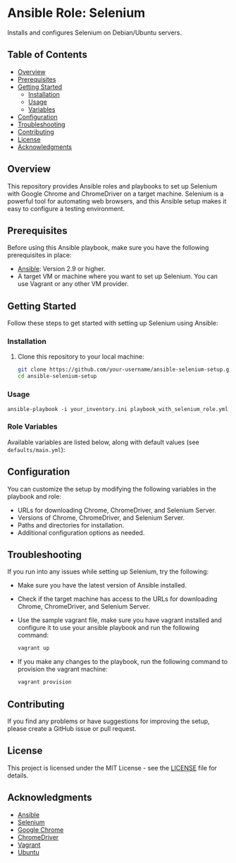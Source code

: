 # Ansible Role: Selenium

Installs and configures Selenium on Debian/Ubuntu servers.

## Table of Contents

- [Overview](#overview)
- [Prerequisites](#prerequisites)
- [Getting Started](#getting-started)
  - [Installation](#installation)
  - [Usage](#usage)
  - [Variables](#variables)
- [Configuration](#configuration)
- [Troubleshooting](#troubleshooting)
- [Contributing](#contributing)
- [License](#license)
- [Acknowledgments](#acknowledgments)

## Overview

This repository provides Ansible roles and playbooks to set up Selenium with Google Chrome and ChromeDriver on a target machine. Selenium is a powerful tool for automating web browsers, and this Ansible setup makes it easy to configure a testing environment.

## Prerequisites

Before using this Ansible playbook, make sure you have the following prerequisites in place:

- [Ansible](https://www.ansible.com/): Version 2.9 or higher.
- A target VM or machine where you want to set up Selenium. You can use Vagrant or any other VM provider.

## Getting Started

Follow these steps to get started with setting up Selenium using Ansible:

### Installation

1. Clone this repository to your local machine:

   ```bash
   git clone https://github.com/your-username/ansible-selenium-setup.git
   cd ansible-selenium-setup

### Usage
```
ansible-playbook -i your_inventory.ini playbook_with_selenium_role.yml
```

### Role Variables

Available variables are listed below, along with default values (see `defaults/main.yml`):

## Configuration

You can customize the setup by modifying the following variables in the playbook and role:

- URLs for downloading Chrome, ChromeDriver, and Selenium Server.
- Versions of Chrome, ChromeDriver, and Selenium Server.
- Paths and directories for installation.
- Additional configuration options as needed.

## Troubleshooting

If you run into any issues while setting up Selenium, try the following:

- Make sure you have the latest version of Ansible installed.
- Check if the target machine has access to the URLs for downloading Chrome, ChromeDriver, and Selenium Server.
- Use the sample vagrant file, make sure you have vagrant installed and configure it to use your ansible playbook and run the following command:

  ```bash
  vagrant up
  ```

- If you make any changes to the playbook, run the following command to provision the vagrant machine:
    
    ```bash
    vagrant provision
    ```

## Contributing

If you find any problems or have suggestions for improving the setup, please create a GitHub issue or pull request.

## License

This project is licensed under the MIT License - see the [LICENSE](LICENSE) file for details.

## Acknowledgments

- [Ansible](https://www.ansible.com/)
- [Selenium](https://www.selenium.dev/)
- [Google Chrome](https://www.google.com/chrome/)
- [ChromeDriver](https://chromedriver.chromium.org/)
- [Vagrant](https://www.vagrantup.com/)
- [Ubuntu](https://ubuntu.com/)

